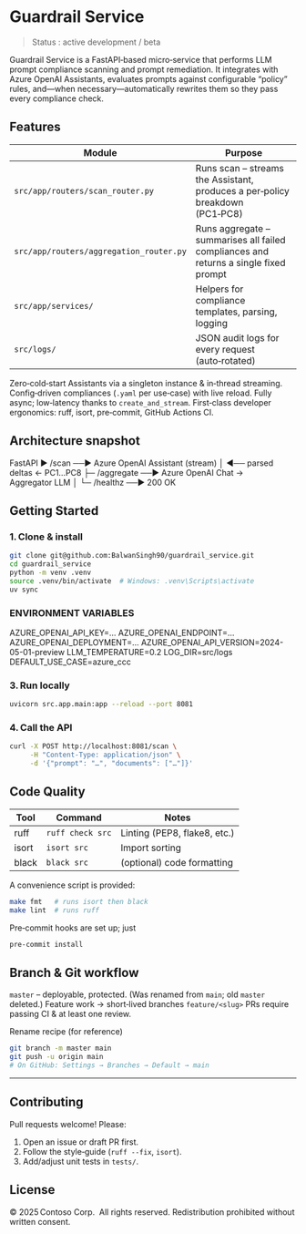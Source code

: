# Guardrail Service

> Status : active development / beta

Guardrail Service is a FastAPI‑based micro‑service that performs LLM prompt compliance scanning and prompt remediation.
It integrates with Azure OpenAI Assistants, evaluates prompts against configurable “policy” rules, and—when necessary—automatically rewrites them so they pass every compliance check.

## Features

| Module                                  | Purpose                                                                                  |
| --------------------------------------- | ---------------------------------------------------------------------------------------- |
| `src/app/routers/scan_router.py`        | Runs scan – streams the Assistant, produces a per‑policy breakdown (PC1‑PC8)         |
| `src/app/routers/aggregation_router.py` | Runs aggregate – summarises all failed compliances and returns a single fixed prompt |
| `src/app/services/`                    | Helpers for compliance templates, parsing, logging                                       |
| `src/logs/`                             | JSON audit logs for every request (auto‑rotated)                                         |

 Zero‑cold‑start Assistants via a singleton instance & in‑thread streaming.
 Config‑driven compliances (`.yaml` per use‑case) with live reload.
 Fully async; low‑latency thanks to `create_and_stream`.
 First‑class developer ergonomics: ruff, isort, pre‑commit, GitHub Actions CI.

## Architecture snapshot

FastAPI ▶ /scan        ──►  Azure OpenAI Assistant (stream)
        │                 ◄── parsed deltas ← PC1…PC8
        ├─ /aggregate  ──►  Azure OpenAI Chat → Aggregator LLM
        │
        └─ /healthz    ──►  200 OK


## Getting Started

### 1. Clone & install

```bash
git clone git@github.com:BalwanSingh90/guardrail_service.git
cd guardrail_service
python -m venv .venv
source .venv/bin/activate  # Windows: .venv\Scripts\activate
uv sync
```

### ENVIRONMENT VARIABLES ###
AZURE_OPENAI_API_KEY=…
AZURE_OPENAI_ENDPOINT=…
AZURE_OPENAI_DEPLOYMENT=…
AZURE_OPENAI_API_VERSION=2024-05-01-preview
LLM_TEMPERATURE=0.2
LOG_DIR=src/logs
DEFAULT_USE_CASE=azure_ccc


### 3. Run locally

```bash
uvicorn src.app.main:app --reload --port 8081
```

### 4. Call the API

```bash
curl -X POST http://localhost:8081/scan \
     -H "Content-Type: application/json" \
     -d '{"prompt": "…", "documents": ["…"]}'
```
## Code Quality

| Tool      | Command          | Notes                        |
| --------- | ---------------- | ---------------------------- |
| ruff  | `ruff check src` | Linting (PEP8, flake8, etc.) |
| isort | `isort src`      | Import sorting               |
| black | `black src`      | (optional) code formatting   |

A convenience script is provided:

```bash
make fmt   # runs isort then black
make lint  # runs ruff
```

Pre‑commit hooks are set up; just

```bash
pre-commit install
```
## Branch & Git workflow

 `master` – deployable, protected.  (Was renamed from `main`; old `master` deleted.)
 Feature work → short‑lived branches `feature/<slug>`
 PRs require passing CI & at least one review.

Rename recipe (for reference)

```bash
git branch -m master main
git push -u origin main
# On GitHub: Settings → Branches → Default → main
```

---

## Contributing

Pull requests welcome!  Please:

1. Open an issue or draft PR first.
2. Follow the style‑guide (`ruff --fix`, `isort`).
3. Add/adjust unit tests in `tests/`.

## License

© 2025 Contoso Corp.  All rights reserved.  Redistribution prohibited without written consent.
